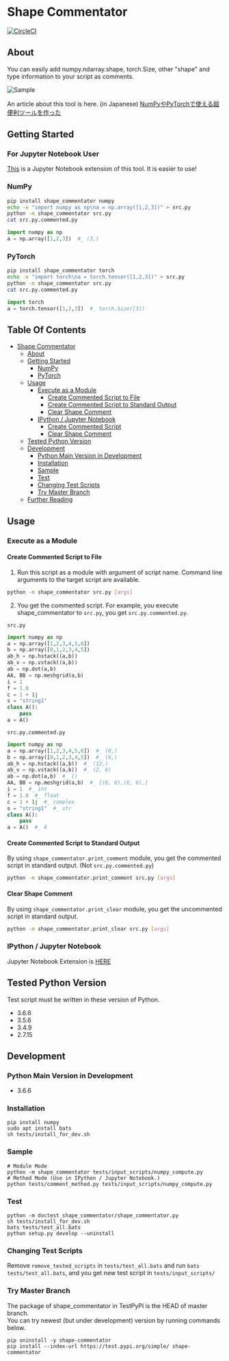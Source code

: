 # Shape Commentator
[![CircleCI](https://circleci.com/gh/shiba6v/shape_commentator.svg?style=svg)](https://circleci.com/gh/shiba6v/shape_commentator)

## About  
You can easily add numpy.ndarray.shape, torch.Size, other "shape" and type information to your script as comments.

![Sample](https://user-images.githubusercontent.com/13820488/50560224-e656e300-0d41-11e9-90a3-f946cb40ab72.png)

An article about this tool is here. (in Japanese)
[NumPyやPyTorchで使える超便利ツールを作った](http://shiba6v.hatenablog.com/entry/shape_commentator_release)

## Getting Started  
### For Jupyter Notebook User
[This](https://github.com/shiba6v/jupyter-shape-commentator) is a Jupyter Notebook extension of this tool. It is easier to use!

### NumPy
```bash
pip install shape_commentator numpy
echo -e "import numpy as np\na = np.array([1,2,3])" > src.py
python -m shape_commentator src.py
cat src.py.commented.py
```

```python
import numpy as np
a = np.array([1,2,3])  #_ (3,)

```

### PyTorch
```bash
pip install shape_commentator torch
echo -e "import torch\na = torch.tensor([1,2,3])" > src.py
python -m shape_commentator src.py
cat src.py.commented.py
```

```python
import torch
a = torch.tensor([1,2,3])  #_ torch.Size([3])

```

## Table Of Contents
- [Shape Commentator](#shape-commentator)
  * [About](#about)
  * [Getting Started](#getting-started)
    + [NumPy](#numpy)
    + [PyTorch](#pytorch)
  * [Usage](#usage)
    + [Execute as a Module](#execute-as-a-module)
      - [Create Commented Script to File](#create-commented-script-to-file)
      - [Create Commented Script to Standard Output](#create-commented-script-to-standard-output)
      - [Clear Shape Comment](#clear-shape-comment)
    + [IPython / Jupyter Notebook](#ipython---jupyter-notebook)
      - [Create Commented Script](#create-commented-script)
      - [Clear Shape Comment](#clear-shape-comment-1)
  * [Tested Python Version](#tested-python-version)
  * [Development](#development)
    + [Python Main Version in Development](#python-main-version-in-development)
    + [Installation](#installation)
    + [Sample](#sample)
    + [Test](#test)
    + [Changing Test Scripts](#changing-test-scripts)
    + [Try Master Branch](#try-master-branch)
  * [Further Reading](#further-reading)

## Usage  
### Execute as a Module
#### Create Commented Script to File
1. Run this script as a module with argument of script name.  Command line arguments to the target script are available.

```bash
python -m shape_commentator src.py [args]
```

2. You get the commented script. For example, you execute shape_commentator to `src.py`, you get `src.py.commented.py`.  

`src.py`
```python
import numpy as np
a = np.array([1,2,3,4,5,6])
b = np.array([0,1,2,3,4,5])
ab_h = np.hstack((a,b))
ab_v = np.vstack((a,b))
ab = np.dot(a,b)
AA, BB = np.meshgrid(a,b)
i = 1
f = 1.0
c = 1 + 1j
s = "string1"
class A():
    pass
a = A()
```

`src.py.commented.py`
```python
import numpy as np
a = np.array([1,2,3,4,5,6])  #_ (6,)
b = np.array([0,1,2,3,4,5])  #_ (6,)
ab_h = np.hstack((a,b))  #_ (12,)
ab_v = np.vstack((a,b))  #_ (2, 6)
ab = np.dot(a,b)  #_ ()
AA, BB = np.meshgrid(a,b)  #_ [(6, 6),(6, 6),]
i = 1  #_ int
f = 1.0  #_ float
c = 1 + 1j  #_ complex
s = "string1"  #_ str
class A():
    pass
a = A()  #_ A
```

#### Create Commented Script to Standard Output
By using `shape_commentator.print_comment` module, you get the commented script in standard output. (Not `src.py.commented.py`)
```bash
python -m shape_commentator.print_comment src.py [args]
```

#### Clear Shape Comment
By using `shape_commentator.print_clear` module, you get the uncommented script in standard output.
```bash
python -m shape_commentator.print_clear src.py [args]
```

### IPython / Jupyter Notebook  
Jupyter Notebook Extension is [HERE](https://github.com/shiba6v/jupyter-shape-commentator)

## Tested Python Version  
Test script must be written in these version of Python.
- 3.6.6
- 3.5.6
- 3.4.9
- 2.7.15

## Development  
### Python Main Version in Development  
- 3.6.6

### Installation
```
pip install numpy
sudo apt install bats
sh tests/install_for_dev.sh
```

### Sample
```
# Module Mode
python -m shape_commentator tests/input_scripts/numpy_compute.py
# Method Mode (Use in IPython / Jupyter Notebook.)
python tests/comment_method.py tests/input_scripts/numpy_compute.py 
```

### Test  
```
python -m doctest shape_commentator/shape_commentator.py
sh tests/install_for_dev.sh
bats tests/test_all.bats
python setup.py develop --uninstall
```

### Changing Test Scripts
Remove `remove_tested_scripts` in `tests/test_all.bats` and run `bats tests/test_all.bats`, and you get new test script in `tests/input_scripts/`

### Try Master Branch
The package of shape_commentator in TestPyPI is the HEAD of master branch.  
You can try newest (but under development) version by running commands below.
```
pip uninstall -y shape-commentator
pip install --index-url https://test.pypi.org/simple/ shape-commentator
```
